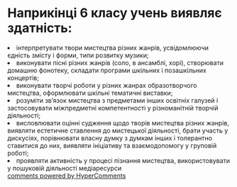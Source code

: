 <div id="hypercomments_widget" class="js-hypercomments-widget invisible"></div>

# Наприкінці 6 класу учень виявляє здатність:

<li>інтерпретувати твори мистецтва різних жанрів, усвідомлюючи єдність змісту і форми, типи розвитку музики;</li>
<li>виконувати пісні різних жанрів (соло, в ансамблі, хорі), створювати домашню фонотеку, складати програми шкільних і позашкільних концертів;</li>
<li>виконувати творчі роботи у різних жанрах образотворчого мистецтва, оформлювати шкільні тематичні виставки;</li>
<li>розуміти зв’язок мистецтва з предметами інших освітніх галузей і застосовувати міжпредметні компетентності у різноманітній творчій діяльності;</li>
<li>висловлювати оцінні судження щодо творів мистецтва різних жанрів, виявляти естетичне ставлення до мистецької діяльності, брати участь у дискусіях, порівнювати власну думку з думкам інших і толерантно ставитися до них, виявляти ініціативу та взаємодопомогу у груповій роботі;</li>
<li>проявляти активність у процесі пізнання мистецтва, використовувати у пошуковій діяльності медіаресурси</li>

<div class="js-hypercomments-container">
<a href="http://hypercomments.com" class="hc-link" title="comments widget">comments powered by HyperComments</a>
</div>